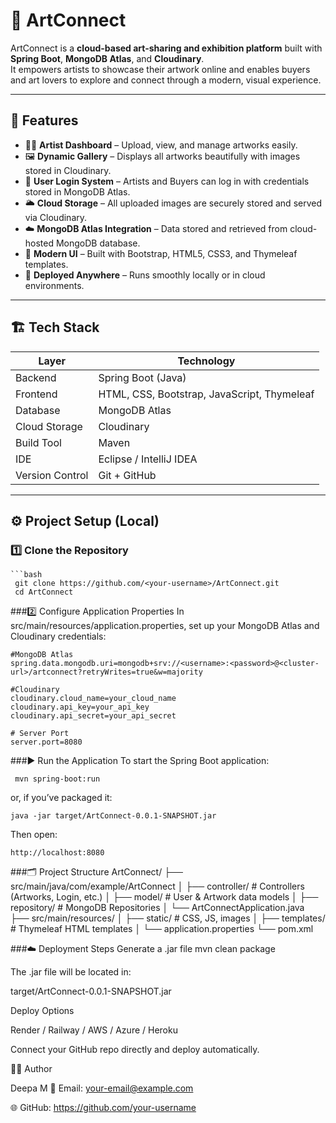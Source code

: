 # 🎨 ArtConnect

ArtConnect is a **cloud-based art-sharing and exhibition platform** built with **Spring Boot**, **MongoDB Atlas**, and **Cloudinary**.  
It empowers artists to showcase their artwork online and enables buyers and art lovers to explore and connect through a modern, visual experience.

---

## 🚀 Features

- 🧑‍🎨 **Artist Dashboard** – Upload, view, and manage artworks easily.
- 🖼️ **Dynamic Gallery** – Displays all artworks beautifully with images stored in Cloudinary.
- 🔑 **User Login System** – Artists and Buyers can log in with credentials stored in MongoDB Atlas.
- 🌥️ **Cloud Storage** – All uploaded images are securely stored and served via Cloudinary.
- ☁️ **MongoDB Atlas Integration** – Data stored and retrieved from cloud-hosted MongoDB database.
- 💅 **Modern UI** – Built with Bootstrap, HTML5, CSS3, and Thymeleaf templates.
- 🔄 **Deployed Anywhere** – Runs smoothly locally or in cloud environments.

---

## 🏗️ Tech Stack

| Layer | Technology |
|-------|-------------|
| Backend | Spring Boot (Java) |
| Frontend | HTML, CSS, Bootstrap, JavaScript, Thymeleaf |
| Database | MongoDB Atlas |
| Cloud Storage | Cloudinary |
| Build Tool | Maven |
| IDE | Eclipse / IntelliJ IDEA |
| Version Control | Git + GitHub |

---

## ⚙️ Project Setup (Local)

### 1️⃣ Clone the Repository
    ```bash
     git clone https://github.com/<your-username>/ArtConnect.git
     cd ArtConnect

###2️⃣ Configure Application Properties
   In src/main/resources/application.properties, set up your MongoDB Atlas and Cloudinary credentials:
    
    #MongoDB Atlas
    spring.data.mongodb.uri=mongodb+srv://<username>:<password>@<cluster-url>/artconnect?retryWrites=true&w=majority

    #Cloudinary
    cloudinary.cloud_name=your_cloud_name
    cloudinary.api_key=your_api_key
    cloudinary.api_secret=your_api_secret

    # Server Port
    server.port=8080


###▶️ Run the Application
 To start the Spring Boot application:
 
     mvn spring-boot:run
     
or, if you’ve packaged it:

    java -jar target/ArtConnect-0.0.1-SNAPSHOT.jar
Then open:

    http://localhost:8080

###🗂️ Project Structure
ArtConnect/
├── src/main/java/com/example/ArtConnect
│   ├── controller/         # Controllers (Artworks, Login, etc.)
│   ├── model/              # User & Artwork data models
│   ├── repository/         # MongoDB Repositories
│   └── ArtConnectApplication.java
├── src/main/resources/
│   ├── static/             # CSS, JS, images
│   ├── templates/          # Thymeleaf HTML templates
│   └── application.properties
└── pom.xml

###☁️ Deployment Steps
Generate a .jar file
mvn clean package


The .jar file will be located in:

target/ArtConnect-0.0.1-SNAPSHOT.jar

Deploy Options

Render / Railway / AWS / Azure / Heroku

Connect your GitHub repo directly and deploy automatically.


👩‍🎨 Author

Deepa M 
📧 Email: your-email@example.com

🌐 GitHub: https://github.com/your-username






